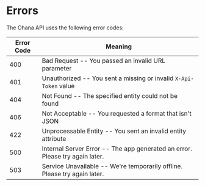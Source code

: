# Errors

The Ohana API uses the following error codes:

Error Code | Meaning
---------- | -------
400 | Bad Request -- You passed an invalid URL parameter
401 | Unauthorized -- You sent a missing or invalid `X-Api-Token` value
404 | Not Found -- The specified entity could not be found
406 | Not Acceptable -- You requested a format that isn't JSON
422 | Unprocessable Entity -- You sent an invalid entity attribute
500 | Internal Server Error -- The app generated an error. Please try again later.
503 | Service Unavailable -- We're temporarily offline. Please try again later.
